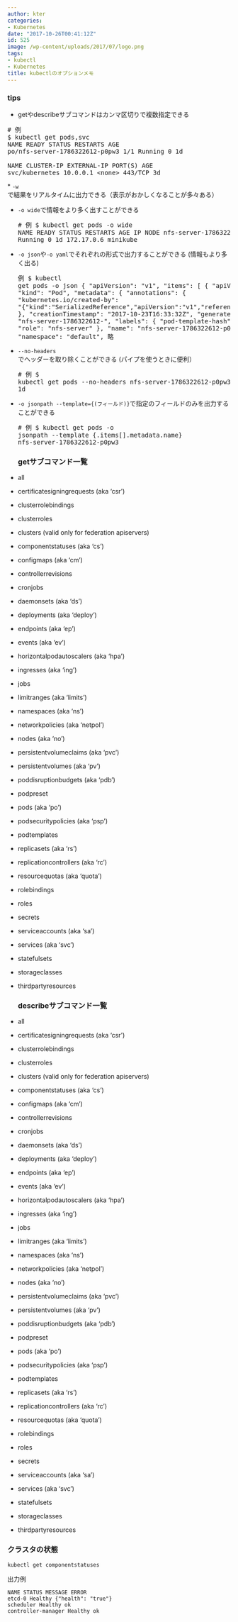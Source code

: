 ```yaml
---
author: kter
categories:
- Kubernetes
date: "2017-10-26T00:41:12Z"
id: 525
image: /wp-content/uploads/2017/07/logo.png
tags:
- kubectl
- Kubernetes
title: kubectlのオプションメモ
---
```

### tips

  * getやdescribeサブコマンドはカンマ区切りで複数指定できる

<pre class="lang:default decode:true"># 例
$ kubectl get pods,svc
NAME READY STATUS RESTARTS AGE
po/nfs-server-1786322612-p0pw3 1/1 Running 0 1d

NAME CLUSTER-IP EXTERNAL-IP PORT(S) AGE
svc/kubernetes 10.0.0.1 &lt;none&gt; 443/TCP 3d</pre>

* `-w` で結果をリアルタイムに出力できる（表示がおかしくなることが多々ある）

  * `-o wide`で情報をより多く出すことができる <pre class="lang:default decode:true"># 例
$ kubectl get  pods -o wide
NAME                          READY     STATUS    RESTARTS   AGE       IP           NODE
nfs-server-1786322612-p0pw3   1/1       Running   0          1d        172.17.0.6   minikube</pre>

  * `-o json`や`-o yaml`でそれぞれの形式で出力することができる (情報もより多く出る) <pre class="lang:default decode:true">例
$ kubectl get  pods -o json
{
"apiVersion": "v1",
"items": [
    {
        "apiVersion": "v1",
        "kind": "Pod",
        "metadata": {
            "annotations": {
                "kubernetes.io/created-by": "{\"kind\":\"SerializedReference\",\"apiVersion\":\"v1\",\"reference\":{\"kind\":\"ReplicaSet\",\"namespace\":\"default\",\"name\":\"nfs-server-1786322612\",\"uid\":\"e8cf196e-b80f-11e7-87c4-080027159c1b\",\"apiVersion\":\"extensions\",\"resourceVersion\":\"13198\"}}\n"
            },
            "creationTimestamp": "2017-10-23T16:33:32Z",
            "generateName": "nfs-server-1786322612-",
            "labels": {
                "pod-template-hash": "1786322612",
                "role": "nfs-server"
            },
            "name": "nfs-server-1786322612-p0pw3",
            "namespace": "default",
            略</pre>

  * `--no-headers`でヘッダーを取り除くことができる (パイプを使うときに便利） <pre class="lang:default decode:true "># 例
$ kubectl get  pods --no-headers
nfs-server-1786322612-p0pw3   1/1       Running   0         1d</pre>

  * `-o jsonpath --template={(フィールド)}`で指定のフィールドのみを出力することができる <pre class="lang:default decode:true "># 例
$ kubectl get  pods -o jsonpath --template {.items[].metadata.name}
nfs-server-1786322612-p0pw3</pre>
    
    ### getサブコマンド一覧

  * all
  * certificatesigningrequests (aka &#8216;csr&#8217;)
  * clusterrolebindings
  * clusterroles
  * clusters (valid only for federation apiservers)
  * componentstatuses (aka &#8216;cs&#8217;)
  * configmaps (aka &#8216;cm&#8217;)
  * controllerrevisions
  * cronjobs
  * daemonsets (aka &#8216;ds&#8217;)
  * deployments (aka &#8216;deploy&#8217;)
  * endpoints (aka &#8216;ep&#8217;)
  * events (aka &#8216;ev&#8217;)
  * horizontalpodautoscalers (aka &#8216;hpa&#8217;)
  * ingresses (aka &#8216;ing&#8217;)
  * jobs
  * limitranges (aka &#8216;limits&#8217;)
  * namespaces (aka &#8216;ns&#8217;)
  * networkpolicies (aka &#8216;netpol&#8217;)
  * nodes (aka &#8216;no&#8217;)
  * persistentvolumeclaims (aka &#8216;pvc&#8217;)
  * persistentvolumes (aka &#8216;pv&#8217;)
  * poddisruptionbudgets (aka &#8216;pdb&#8217;)
  * podpreset
  * pods (aka &#8216;po&#8217;)
  * podsecuritypolicies (aka &#8216;psp&#8217;)
  * podtemplates
  * replicasets (aka &#8216;rs&#8217;)
  * replicationcontrollers (aka &#8216;rc&#8217;)
  * resourcequotas (aka &#8216;quota&#8217;)
  * rolebindings
  * roles
  * secrets
  * serviceaccounts (aka &#8216;sa&#8217;)
  * services (aka &#8216;svc&#8217;)
  * statefulsets
  * storageclasses
  * thirdpartyresources
  
    ### describeサブコマンド一覧

  * all
  * certificatesigningrequests (aka &#8216;csr&#8217;)
  * clusterrolebindings
  * clusterroles
  * clusters (valid only for federation apiservers)
  * componentstatuses (aka &#8216;cs&#8217;)
  * configmaps (aka &#8216;cm&#8217;)
  * controllerrevisions
  * cronjobs
  * daemonsets (aka &#8216;ds&#8217;)
  * deployments (aka &#8216;deploy&#8217;)
  * endpoints (aka &#8216;ep&#8217;)
  * events (aka &#8216;ev&#8217;)
  * horizontalpodautoscalers (aka &#8216;hpa&#8217;)
  * ingresses (aka &#8216;ing&#8217;)
  * jobs
  * limitranges (aka &#8216;limits&#8217;)
  * namespaces (aka &#8216;ns&#8217;)
  * networkpolicies (aka &#8216;netpol&#8217;)
  * nodes (aka &#8216;no&#8217;)
  * persistentvolumeclaims (aka &#8216;pvc&#8217;)
  * persistentvolumes (aka &#8216;pv&#8217;)
  * poddisruptionbudgets (aka &#8216;pdb&#8217;)
  * podpreset
  * pods (aka &#8216;po&#8217;)
  * podsecuritypolicies (aka &#8216;psp&#8217;)
  * podtemplates
  * replicasets (aka &#8216;rs&#8217;)
  * replicationcontrollers (aka &#8216;rc&#8217;)
  * resourcequotas (aka &#8216;quota&#8217;)
  * rolebindings
  * roles
  * secrets
  * serviceaccounts (aka &#8216;sa&#8217;)
  * services (aka &#8216;svc&#8217;)
  * statefulsets
  * storageclasses
  * thirdpartyresources

### クラスタの状態

`kubectl get componentstatuses`

出力例

    NAME STATUS MESSAGE ERROR
    etcd-0 Healthy {"health": "true"}
    scheduler Healthy ok
    controller-manager Healthy ok